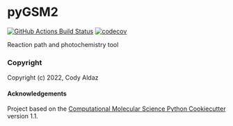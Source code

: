 pyGSM2
==============================
[//]: # (Badges)
[![GitHub Actions Build Status](https://github.com/craldaz/pyGSM2/workflows/CI/badge.svg)](https://github.com/REPLACE_WITH_OWNER_ACCOUNT/pyGSM2/actions?query=workflow%3ACI)
[![codecov](https://codecov.io/gh/REPLACE_WITH_OWNER_ACCOUNT/pyGSM2/branch/main/graph/badge.svg)](https://codecov.io/gh/REPLACE_WITH_OWNER_ACCOUNT/pyGSM2/branch/main)


Reaction path and photochemistry tool

### Copyright

Copyright (c) 2022, Cody Aldaz


#### Acknowledgements
 
Project based on the 
[Computational Molecular Science Python Cookiecutter](https://github.com/molssi/cookiecutter-cms) version 1.1.
